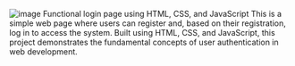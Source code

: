 ![image](https://github.com/MickaelWenicio/Functional-login-page-using-HTML--CSS--and-JavaScript/assets/137213686/431ad57f-8e48-4464-950d-e2e4d6421e2b) Functional login page using HTML, CSS, and JavaScript
 This is a simple web page where users can register and, based on their registration, log in to access the system. Built using HTML, CSS, and JavaScript, this project demonstrates the fundamental concepts of user authentication in web development.

